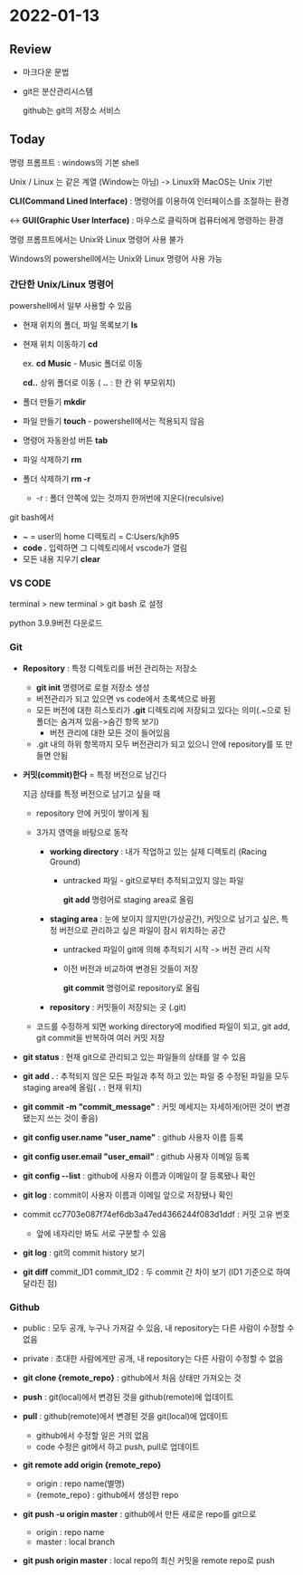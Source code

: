 # 2022-01-13

## Review

- 마크다운 문법

- git은 분산관리시스템

  github는 git의 저장소 서비스



## Today

명령 프롬프트 : windows의 기본 shell

Unix / Linux 는 같은 계열 (Window는 아님) -> Linux와 MacOS는 Unix 기반

**CLI(Command Lined Interface)** : 명령어를 이용하여 인터페이스를 조절하는 환경

<-> **GUI(Graphic User Interface)** : 마우스로 클릭하며 컴퓨터에게 명령하는 환경

명령 프롬프트에서는 Unix와 Linux 명령어 사용 불가

Windows의 powershell에서는 Unix와 Linux 명령어 사용 가능



### 간단한 Unix/Linux 명령어

powershell에서 일부 사용할 수 있음

- 현재 위치의 폴더, 파일 목록보기 **ls**

- 현재 위치 이동하기 **cd <path>**

  ex. **cd Music** - Music 폴더로 이동

  **cd..** 상위 폴더로 이동 ( **..** : 한 칸 위 부모위치)

- 폴더 만들기 **mkdir <name>**
- 파일 만들기 **touch <name>** - powershell에서는 적용되지 않음

- 명령어 자동완성 버튼 **tab**
- 파일 삭제하기 **rm <name>**
- 폴더 삭제하기 **rm -r <name>**
  - -r : 폴더 안쪽에 있는 것까지 한꺼번에 지운다(reculsive)

git bash에서 

- ~ = user의 home 디렉토리 = C:Users/kjh95
- **code .** 입력하면 그 디렉토리에서 vscode가 열림
- 모든 내용 지우기 **clear**



### VS CODE

terminal > new terminal > git bash 로 설정

python 3.9.9버전 다운로드



### Git

- **Repository** : 특정 디렉토리를 버전 관리하는 저장소
  - **git init** 명령어로 로컬 저장소 생성
  - 버전관리가 되고 있으면 vs code에서 초록색으로 바뀜
  - 모든 버전에 대한 히스토리가 **.git** 디렉토리에 저장되고 있다는 의미(.~으로 된 폴더는 숨겨져 있음->숨긴 항목 보기)
    - 버전 관리에 대한 모든 것이 들어있음
  - .git 내의 하위 항목까지 모두 버전관리가 되고 있으니 안에 repository를 또 만들면 안됨

- **커밋(commit)한다** = 특정 버전으로 남긴다

  지금 상태를 특정 버전으로 남기고 싶을 때

  - repository 안에 커밋이 쌓이게 됨

  - 3가지 영역을 바탕으로 동작

    - **working directory** : 내가 작업하고 있는 실제 디렉토리 (Racing Ground)

      - untracked 파일 - git으로부터 추적되고있지 않는 파일

        **git add** 명령어로 staging area로 올림

    - **staging area** : 눈에 보이지 않지만(가상공간), 커밋으로 남기고 싶은, 특정 버전으로 관리하고 싶은 파일이 잠시 위치하는 공간

      - untracked 파일이 git에 의해 추적되기 시작 -> 버전 관리 시작

      - 이전 버전과 비교하여 변경된 것들이 저장

        **git commit** 명령어로 repository로 올림

    - **repository** : 커밋들이 저장되는 곳 (.git)

  - 코드를 수정하게 되면 working directory에 modified 파일이 되고, git add, git commit을 반복하여 여러 커밋 저장

- **git status** : 현재 git으로 관리되고 있는 파일들의 상태를 알 수 있음

- **git add .** : 추적되지 않은 모든 파일과 추적 하고 있는 파일 중 수정된 파일을 모두 staging area에 올림( **.** : 현재 위치)

- **git commit -m "commit_message"** : 커밋 메세지는 자세하게(어떤 것이 변경됐는지 쓰는 것이 좋음)

- **git config user.name "user_name"** : github 사용자 이름 등록

- **git config user.email "user_email"** : github 사용자 이메일 등록

- **git config --list** : github에 사용자 이름과 이메일이 잘 등록됐나 확인

- **git log** : commit이 사용자 이름과 이메일 앞으로 저장됐나 확인

- commit cc7703e087f74ef6db3a47ed4366244f083d1ddf : 커밋 고유 번호
  - 앞에 네자리만 봐도 서로 구분할 수 있음

- **git log** : git의 commit history 보기

- **git diff** commit_ID1 commit_ID2 : 두 commit 간 차이 보기 (ID1 기준으로 하여 달라진 점)



### Github

- public : 모두 공개, 누구나 가져갈 수 있음, 내 repository는 다른 사람이 수정할 수 없음
- private : 초대한 사람에게만 공개, 내 repository는 다른 사람이 수정할 수 없음
- **git clone {remote_repo}** : github에서 처음 상태만 가져오는 것
- **push** : git(local)에서 변경된 것을 github(remote)에 업데이트
- **pull** : github(remote)에서 변경된 것을 git(local)에 업데이트
  - github에서 수정할 일은 거의 없음
  - code 수정은 git에서 하고 push, pull로 업데이트
- **git remote add origin {remote_repo}**
  - origin : repo name(별명)
  - {remote_repo} : github에서 생성한 repo
- **git push -u origin master** : github에서 만든 새로운 repo를 git으로 
  - origin : repo name
  - master : local branch

- **git push origin master** : local repo의 최신 커밋을 remote repo로 push


